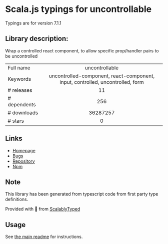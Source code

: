 
# Scala.js typings for uncontrollable

Typings are for version 7.1.1

## Library description:
Wrap a controlled react component, to allow specific prop/handler pairs to be uncontrolled

|                    |                 |
| ------------------ | :-------------: |
| Full name          | uncontrollable |
| Keywords           | uncontrolled-component, react-component, input, controlled, uncontrolled, form |
| # releases         | 11 |
| # dependents       | 256 |
| # downloads        | 36287257 |
| # stars            | 0 |

## Links
- [Homepage](https://github.com/jquense/uncontrollable#readme)
- [Bugs](https://github.com/jquense/uncontrollable/issues)
- [Repository](https://github.com/jquense/uncontrollable)
- [Npm](https://www.npmjs.com/package/uncontrollable)
    


## Note
This library has been generated from typescript code from first party type definitions.

Provided with :purple_heart: from [ScalablyTyped](https://github.com/oyvindberg/ScalablyTyped)

## Usage
See [the main readme](../../readme.md) for instructions.


